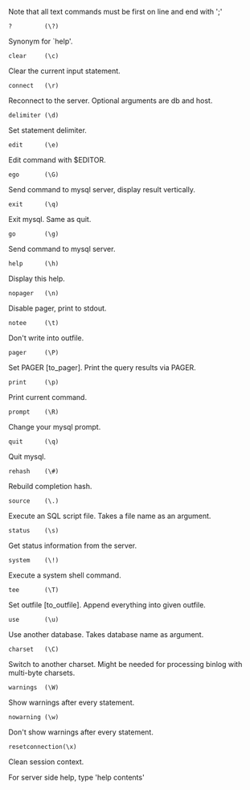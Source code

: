 Note that all text commands must be first on line and end with ';'

`?         (\?)`

Synonym for `help'.

`clear     (\c)`

Clear the current input statement.

`connect   (\r)`

Reconnect to the server. Optional arguments are db and host.

`delimiter (\d)`

Set statement delimiter.

`edit      (\e)`

Edit command with $EDITOR.

`ego       (\G)`

Send command to mysql server, display result vertically.

`exit      (\q)`

Exit mysql. Same as quit.

`go        (\g)`

Send command to mysql server.

`help      (\h)`

Display this help.

`nopager   (\n)`

Disable pager, print to stdout.

`notee     (\t)`

Don't write into outfile.

`pager     (\P)`

Set PAGER [to_pager]. Print the query results via PAGER.

`print     (\p)`

Print current command.

`prompt    (\R)`

Change your mysql prompt.

`quit      (\q)`

Quit mysql.

`rehash    (\#)`

Rebuild completion hash.

`source    (\.)`

Execute an SQL script file. Takes a file name as an argument.

`status    (\s)`

Get status information from the server.

`system    (\!)`

Execute a system shell command.

`tee       (\T)`

Set outfile [to_outfile]. Append everything into given outfile.

`use       (\u)`

Use another database. Takes database name as argument.

`charset   (\C)`

Switch to another charset. Might be needed for processing binlog with multi-byte charsets.

`warnings  (\W)`

Show warnings after every statement.

`nowarning (\w)`

Don't show warnings after every statement.

`resetconnection(\x)`

Clean session context.

For server side help, type 'help contents'